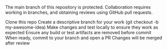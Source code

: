 The main branch of this repository is protected. Collaboration requires working in branches, and obtaining reviews using GitHub pull requests.

Clone this repo
Create a descriptive branch for your work (git checkout -b my-awesome-idea)
Make changes and test locally to ensure they work as expected
Ensure any build or test artifacts are removed before commit
When ready, commit to your branch and open a PR
Changes will be merged after review
